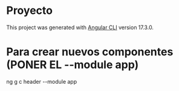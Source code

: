 # Proyecto

This project was generated with [Angular CLI](https://github.com/angular/angular-cli) version 17.3.0.  
# Para crear nuevos componentes (PONER EL --module app)
ng g c header --module app
